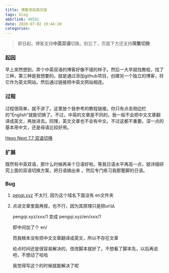 ```yaml
---
title: 博客添加英文版
tags: blog
abbrlink: 49591
date: 2020-07-02 19:44:20
categories:
---
```


> 即日起，博客支持**中英双语**切换。别忘了，页面下方还支持**简繁切换**

<!--more-->

### 起因

早上突然想到，弄个中英双语的博客好像不错的样子。然后一大早就找教程，找了三种，第三种是我想要的。就是通过添加github项目，创建另一个独立的博客，将它作为英文网站。然后通过链接把中英文网站相连。

### 过程

过程很简单，就不讲了。这里放个我参考的教程链接。你只有点击侧边栏的“English”就能切换了。不过，中英的文章是不同的，我一般不会把中文文章翻译成英文，再放进去。同理，英文文章也不会有中文。不过这都不重要。深一点的基本用中文，还是母语比较好用。

[Hexo Next 7.7 双语切换](https://siriusq.top/Hexo-Next-7-7-%E5%8F%8C%E8%AF%AD%E5%88%87%E6%8D%A2.html)

### 扩展

既然有中英双语，那什么时候再来个日语好啦。等我日语水平再高一点，就详细研究上面的双语切换方案，把日语搞出来 。然后专门练习我那蹩脚的日语。

### Bug

1. [penqi.xyz](https://pengqi.xyz) 不太行, 因为这个域名下面没有 en文件夹

2. 点进文章里面再按，也不行，因为其原理只是把url从

	pengqi.xyz/xxx/1 变成 pengqi.xyz/en/xxx/1

	即中间加了个 en/

	而我根本没有把中文文章翻译成英文，所以不存在文章

	

	给点时间还是很容易解决的，改改脚本就好了。不想看了脚本先，以后再说吧，不想动了哈哈

	我觉得写这个的时候就能解决了呢



